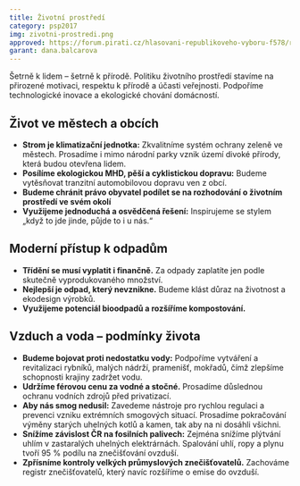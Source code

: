 ```yaml
---
title: Životní prostředí
category: psp2017
img: zivotni-prostredi.png
approved: https://forum.pirati.cz/hlasovani-republikoveho-vyboru-f578/rv-34-2017-program-2017-zivotni-prostredi-r-h-1-k-t37128-10.html
garant: dana.balcarova
---
```


Šetrně k lidem – šetrně k přírodě. Politiku životního prostředí stavíme na přirozené
motivaci, respektu k přírodě a účasti veřejnosti. Podpoříme technologické inovace a
ekologické chování domácností.

## Život ve městech a obcích

* **Strom je klimatizační jednotka:** Zkvalitníme systém ochrany zeleně ve městech.
Prosadíme i mimo národní parky vznik území divoké přírody, která budou otevřena
lidem.
* **Posílíme ekologickou MHD, pěší a cyklistickou dopravu:** Budeme vytěsňovat
tranzitní automobilovou dopravu ven z obcí.
* **Budeme chránit právo obyvatel podílet se na rozhodování o životním prostředí ve svém okolí**
* **Využijeme jednoduchá a osvědčená řešení:** Inspirujeme se stylem „když to jde
jinde, půjde to i u nás.“

## Moderní přístup k odpadům

* **Třídění se musí vyplatit i finančně.** Za odpady zaplatíte jen podle skutečně
vyprodukovaného množství.
* **Nejlepší je odpad, který nevznikne.** Budeme klást důraz na životnost a ekodesign
výrobků.
* **Využijeme potenciál bioodpadů a rozšíříme kompostování.**

## Vzduch a voda – podmínky života

* **Budeme bojovat proti nedostatku vody:** Podpoříme vytváření a revitalizaci
rybníků, malých nádrží, pramenišť, mokřadů, čímž zlepšíme schopnosti
krajiny zadržet vodu.
* **Udržíme férovou cenu za vodné a stočné.** Prosadíme důslednou ochranu
vodních zdrojů před privatizací.
* **Aby nás smog nedusil:** Zavedeme nástroje pro rychlou regulaci a prevenci vzniku
extrémních smogových situací. Prosadíme pokračování výměny starých uhelných
kotlů a kamen, tak aby na ni dosáhli všichni.
* **Snížíme závislost ČR na fosilních palivech:** Zejména snížíme plýtvání uhlím v
zastaralých uhelných elektrárnách. Spalování uhlí, ropy a plynu tvoří 95 % podílu na
znečišťování ovzduší.
* **Zpřísníme kontroly velkých průmyslových znečišťovatelů.** Zachováme registr
znečišťovatelů, který navíc rozšíříme o emise do ovzduší.

